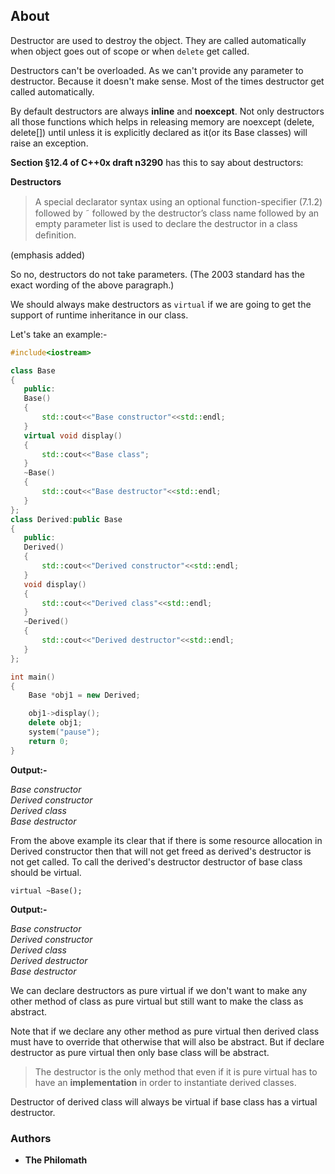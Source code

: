## About
Destructor are used to destroy the object. They are called automatically when object goes out of scope or when `delete` get called.

Destructors can't be overloaded. As we can't provide any parameter to destructor. Because it doesn't make sense. Most of the times destructor get called automatically.

By default destructors are always **inline** and **noexcept**. Not only destructors all those functions which helps in releasing memory are noexcept (delete, delete[]) until unless it is explicitly declared as it(or its Base classes) will raise an exception.

**Section §12.4 of C++0x draft n3290** has this to say about destructors:

**Destructors**

>A special declarator syntax using an optional function-speciﬁer (7.1.2) followed by ˜ followed by the destructor’s class name followed by an empty parameter list is used to declare the destructor in a class deﬁnition.

(emphasis added)

So no, destructors do not take parameters. (The 2003 standard has the exact wording of the above paragraph.)

We should always make destructors as `virtual` if we are going to get the support of runtime inheritance in our class.

Let's take an example:-
```cpp
#include<iostream>

class Base
{
   public:
   Base()
   {
       std::cout<<"Base constructor"<<std::endl;
   }
   virtual void display()
   {
       std::cout<<"Base class";
   }
   ~Base()
   {
       std::cout<<"Base destructor"<<std::endl;
   }
};
class Derived:public Base
{
   public:
   Derived()
   {
       std::cout<<"Derived constructor"<<std::endl;
   }
   void display()
   {
       std::cout<<"Derived class"<<std::endl;
   }
   ~Derived()
   {
       std::cout<<"Derived destructor"<<std::endl;
   }
};

int main()
{
    Base *obj1 = new Derived;

    obj1->display();
    delete obj1;
    system("pause");
    return 0;
}
```

**Output:-**

 _Base constructor  
  Derived constructor  
  Derived class  
  Base destructor_

From the above example its clear that if there is some resource allocation in Derived constructor then that will not get freed as derived's destructor is not get called. To call the derived's destructor destructor of base class should be virtual.

    virtual ~Base();

**Output:-**

_Base constructor  
 Derived constructor  
 Derived class  
 Derived destructor  
 Base destructor_

We can declare destructors as pure virtual if we don't want to make any other method of class as pure virtual but still want to make the class as abstract.

Note that if we declare any other method as pure virtual then derived class must have to override that otherwise that will also be abstract. But if declare destructor as pure virtual then only base class will be abstract.

>The destructor is the only method that even if it is pure virtual has to have an **implementation** in order to instantiate derived classes.

Destructor of derived class will always be virtual if base class has a virtual destructor.

### Authors

* **The Philomath**
